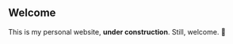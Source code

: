 <html>
<body>
<div id='home'>
  
## Welcome

This is my personal website, **under construction**. Still, welcome. :clap:

</div>
</body>
</html>
